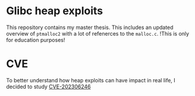 # Glibc heap exploits

This repository contains my master thesis. This includes an updated overview of `ptmalloc2` with a lot of refenerces to the `malloc.c`.
!This is only for education purposes!


# CVE

To better understand how heap exploits can have impact in real life, I decided to study [CVE-202306246](https://nvd.nist.gov/vuln/detail/CVE-2023-6246)
